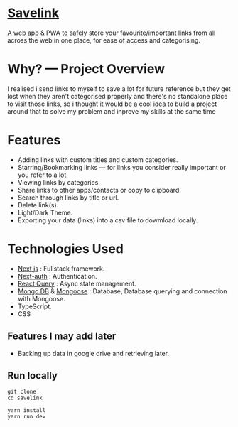 # [Savelink](https://savelink.vercel.app)
A web app & PWA to safely store your favourite/important links from all across the web in one place, for ease of access and categorising.
# Why? — Project Overview
I realised i send links to myself to save a lot for future reference but they get lost when they aren't categorised properly and there's no standalone place to visit those links, so i thought it would be a cool idea to build a project around that to solve my problem and inprove my skills at the same time

# Features
- Adding links with custom titles and custom categories.
- Starring/Bookmarking links — for links you consider really important or you refer to a lot.
- Viewing links by categories.
- Share links to other apps/contacts or copy to clipboard.
- Search through links by title or url.
- Delete link(s).
- Light/Dark Theme.
- Exporting your data (links) into a csv file to dowmload locally.

# Technologies Used
- [Next js](https://nextjs.org/) : Fullstack framework.
- [Next-auth](https://next-auth.js.org/) : Authentication.
- [React Query](https://react-query-v3.tanstack.com/) : Async state management.
- [Mongo DB](https://www.mongodb.com/) & [Mongoose](https://mongoosejs.com/) : Database, Database querying and connection with Mongoose.
- TypeScript.
- CSS

## Features I may add later
- Backing up data in google drive and retrieving later.

## Run locally
```
git clone
cd savelink

yarn install
yarn run dev
```
